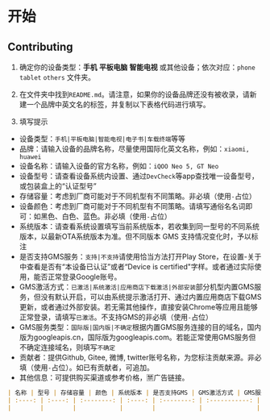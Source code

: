 # 开始


## Contributing

1. 确定你的设备类型：**手机** **平板电脑** **智能电视** 或其他设备；依次对应：`phone` `tablet` `others` 文件夹。

2. 在文件夹中找到`README.md`。请注意，如果你的设备品牌还没有被收录，请新建一个品牌中英文名的标签，并复制以下表格代码进行填写。

3. 填写提示
  - 设备类型：`手机|平板电脑|智能电视|电子书|车载终端`等等
  - 品牌：请输入设备的品牌名称，尽量使用国际化英文名称，例如：`xiaomi, huawei`
  - 设备名称：请输入设备的官方名称，例如：`iQOO Neo 5, GT Neo`
  - 设备型号：请查看设备系统内设置、通过`DevCheck`等app查找唯一设备型号，或包装盒上的“认证型号”
  - 存储容量：考虑到厂商可能对于不同机型有不同策略。非必填（使用`-`占位）
  - 设备颜色：考虑到厂商可能对于不同机型有不同策略。请填写通俗名名词即可：如黑色、白色、蓝色。非必填（使用`-`占位）
  - 系统版本：请查看系统设置填写当前系统版本，若收集到同一型号的不同系统版本，以最新OTA系统版本为准。但不同版本 GMS 支持情况变化时，予以标注
  - 是否支持GMS服务：`支持|不支持`请使用恰当方法打开Play Store，在设置-关于中查看是否有“本设备已认证”或者“Device is certified"字样。或者通过实际使用，能否正常登录Google账号。
  - GMS激活方式：`已激活|系统激活|应用商店下载激活|外部安装`部分机型内置GMS服务，但没有默认开启，可以由系统提示激活打开、通过内置应用商店下载GMS更新，或者通过外部安装。若无需其他操作，直接安装Chrome等应用且能够正常登录，请填写`已激活`。不支持GMS的非必填（使用`-`占位）
  - GMS服务类型：`国际版|国内版|不确定`根据内置GMS服务连接的目的域名，国内版为googleapis.cn，国际版为googleapis.com。若能正常使用GMS服务但不确定连接域名，则填写`不确定`
  - 贡献者：提供Github, Gitee, 微博, twitter账号名称，为您标注贡献来源。非必填（使用`-`占位）。如已有贡献者，可追加。
  - 其他信息：可提供购买渠道或参考价格，🈲️广告链接。


```markdown
| 名称 | 型号 | 存储容量 | 颜色 | 系统版本 | 是否支持GMS | GMS激活方式 | GMS服务类型 | 其他信息 | 贡献者 |
| :----: | :----: | :--------: | :----: | :--------: | :-----------: | :-----------: | :-----------: | :--------: | :------: |
|        |        |            |        |            |               |               |               |            |          |
```
